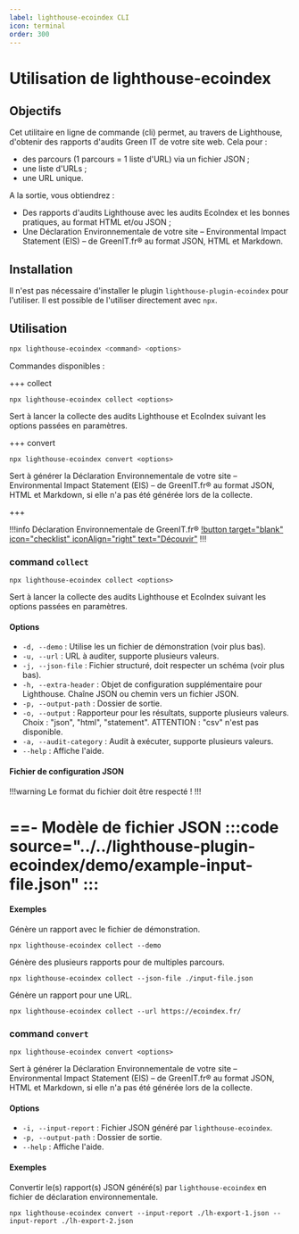 ```yaml
---
label: lighthouse-ecoindex CLI
icon: terminal
order: 300
---
```


# Utilisation de lighthouse-ecoindex

## Objectifs

Cet utilitaire en ligne de commande (cli) permet, au travers de Lighthouse, d'obtenir des rapports d'audits Green IT de votre site web. Cela pour :

- des parcours (1 parcours = 1 liste d'URL) via un fichier JSON ;
- une liste d'URLs ;
- une URL unique.

A la sortie, vous obtiendrez :

- Des rapports d'audits Lighthouse avec les audits EcoIndex et les bonnes pratiques, au format HTML et/ou JSON ;
- Une Déclaration Environnementale de votre site – Environmental Impact Statement (EIS) – de GreenIT.fr® au format JSON, HTML et Markdown.

## Installation

Il n'est pas nécessaire d'installer le plugin `lighthouse-plugin-ecoindex` pour l'utiliser. Il est possible de l'utiliser directement avec `npx`.

## Utilisation

```bash
npx lighthouse-ecoindex <command> <options>
```

Commandes disponibles :

+++ collect

`npx lighthouse-ecoindex collect <options>`

Sert à lancer la collecte des audits Lighthouse et EcoIndex suivant les options passées en paramètres.

+++ convert

`npx lighthouse-ecoindex convert <options>`

Sert à générer la Déclaration Environnementale de votre site – Environmental Impact Statement (EIS) – de GreenIT.fr® au format JSON, HTML et Markdown, si elle n'a pas été générée lors de la collecte.

+++

!!!info Déclaration Environnementale de GreenIT.fr®
[!button target="blank" icon="checklist" iconAlign="right" text="Découvir"](https://declaration.greenit.fr/)
!!!

### command `collect`

`npx lighthouse-ecoindex collect <options>`

Sert à lancer la collecte des audits Lighthouse et EcoIndex suivant les options passées en paramètres.

#### Options

- `-d, --demo` : Utilise les un fichier de démonstration (voir plus bas).
- `-u, --url` : URL à auditer, supporte plusieurs valeurs.
- `-j, --json-file` : Fichier structuré, doit respecter un schéma (voir plus bas).
- `-h, --extra-header` : Objet de configuration supplémentaire pour Lighthouse. Chaîne JSON ou chemin vers un fichier JSON.
- `-p, --output-path` : Dossier de sortie.
- `-o, --output` : Rapporteur pour les résultats, supporte plusieurs valeurs. Choix : "json", "html", "statement". ATTENTION : "csv" n'est pas disponible.
- `-a, --audit-category` : Audit à exécuter, supporte plusieurs valeurs.
- `--help` : Affiche l'aide.

#### Fichier de configuration JSON

!!!warning
Le format du fichier doit être respecté !
!!!

==- Modèle de fichier JSON
:::code source="../../lighthouse-plugin-ecoindex/demo/example-input-file.json" :::
===

<!-- [!file Sample](../../lighthouse-plugin-ecoindex/demo/example-input-file.json) -->

#### Exemples

Génère un rapport avec le fichier de démonstration.
```shell
npx lighthouse-ecoindex collect --demo
```

Génère des plusieurs rapports pour de multiples parcours.
```shell
npx lighthouse-ecoindex collect --json-file ./input-file.json
```

Génère un rapport pour une URL.
```shell
npx lighthouse-ecoindex collect --url https://ecoindex.fr/
```


### command `convert`

`npx lighthouse-ecoindex convert <options>`

Sert à générer la Déclaration Environnementale de votre site – Environmental Impact Statement (EIS) – de GreenIT.fr® au format JSON, HTML et Markdown, si elle n'a pas été générée lors de la collecte.

#### Options

- `-i, --input-report` : Fichier JSON généré par `lighthouse-ecoindex`.
- `-p, --output-path` : Dossier de sortie.
- `--help` : Affiche l'aide.

#### Exemples

Convertir le(s) rapport(s) JSON généré(s) par `lighthouse-ecoindex` en fichier de déclaration environnementale.
```shell
npx lighthouse-ecoindex convert --input-report ./lh-export-1.json --input-report ./lh-export-2.json
```
